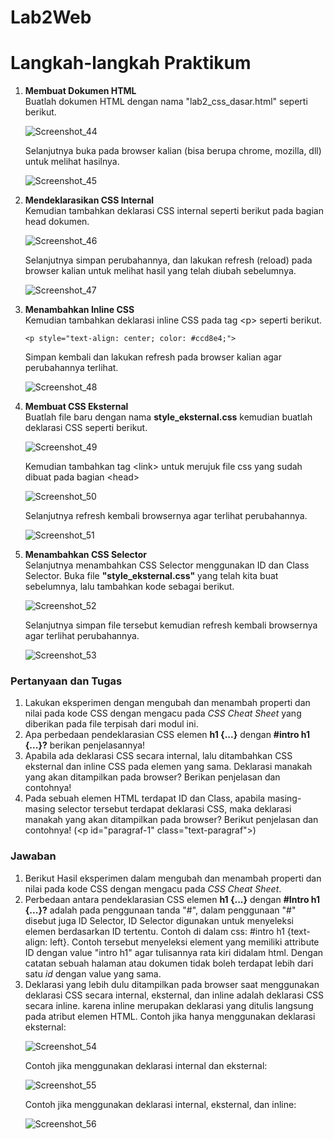 # Lab2Web
<h1> Langkah-langkah Praktikum </h1>

<p>
<ol>
  <li><b>Membuat Dokumen HTML</b><br>
  Buatlah dokumen HTML dengan nama "lab2_css_dasar.html" seperti berikut.

![Screenshot_44](https://user-images.githubusercontent.com/24362384/114257379-e8607f80-99e9-11eb-8774-0a320a31490f.png)

Selanjutnya buka pada browser kalian (bisa berupa chrome, mozilla, dll) untuk melihat hasilnya.

![Screenshot_45](https://user-images.githubusercontent.com/24362384/114257432-3c6b6400-99ea-11eb-936b-61eacec527f8.png)

  <li><b>Mendeklarasikan CSS Internal</b><br>
  Kemudian tambahkan deklarasi CSS internal seperti berikut pada bagian head dokumen.
  
![Screenshot_46](https://user-images.githubusercontent.com/24362384/114257554-f8c52a00-99ea-11eb-9ccb-471259fdb12a.png)

Selanjutnya simpan perubahannya, dan lakukan refresh (reload) pada browser kalian untuk melihat hasil yang telah diubah sebelumnya.

![Screenshot_47](https://user-images.githubusercontent.com/24362384/114257590-2f02a980-99eb-11eb-9488-746da9bd8dbb.png)

  <li><b>Menambahkan Inline CSS</b><br>
  Kemudian tambahkan deklarasi inline CSS pada tag &lt;p&gt; seperti berikut.
 
    <p style="text-align: center; color: #ccd8e4;">
    
  Simpan kembali dan lakukan refresh pada browser kalian agar perubahannya terlihat.
  
![Screenshot_48](https://user-images.githubusercontent.com/24362384/114257752-468e6200-99ec-11eb-8b13-51fd120bb8b3.png)

  <li><b>Membuat CSS Eksternal</b><br>
  Buatlah file baru dengan nama <b>style_eksternal.css</b> kemudian buatlah deklarasi CSS seperti berikut.
  
![Screenshot_49](https://user-images.githubusercontent.com/24362384/114257884-0c719000-99ed-11eb-8fec-47ff079ee520.png)

Kemudian tambahkan tag &lt;link&gt; untuk merujuk file css yang sudah dibuat pada bagian &lt;head&gt;

![Screenshot_50](https://user-images.githubusercontent.com/24362384/114257927-62463800-99ed-11eb-8f39-e3c574b72243.png)

Selanjutnya refresh kembali browsernya agar terlihat perubahannya.

![Screenshot_51](https://user-images.githubusercontent.com/24362384/114257951-84d85100-99ed-11eb-9a45-93525b339924.png)

  <li><b>Menambahkan CSS Selector</b><br>
  Selanjutnya menambahkan CSS Selector menggunakan ID dan Class Selector. Buka file <b>"style_eksternal.css"</b> yang telah kita buat sebelumnya, lalu tambahkan kode sebagai berikut.
  
![Screenshot_52](https://user-images.githubusercontent.com/24362384/114258085-69ba1100-99ee-11eb-8bed-1e31a9769de7.png)

Selanjutnya simpan file tersebut kemudian refresh kembali browsernya agar terlihat perubahannya.

![Screenshot_53](https://user-images.githubusercontent.com/24362384/114258113-92420b00-99ee-11eb-98cf-90b73a20c247.png)
</li></ol>
</p>

<h3> Pertanyaan dan Tugas </h3>
<ol>
  <li> Lakukan eksperimen dengan mengubah dan menambah properti dan nilai pada kode CSS dengan mengacu pada <i>CSS Cheat Sheet</i> yang diberikan pada file terpisah dari modul ini.
  <li> Apa perbedaan pendeklarasian CSS elemen <b>h1 {...}</b> dengan <b>#intro h1 {...}?</b> berikan penjelasannya!
  <li> Apabila ada deklarasi CSS secara internal, lalu ditambahkan CSS eksternal dan inline CSS pada elemen yang sama. Deklarasi manakah yang akan ditampilkan pada browser? Berikan penjelasan dan contohnya!
  <li> Pada sebuah elemen HTML terdapat ID dan Class, apabila masing-masing selector tersebut terdapat deklarasi CSS, maka deklarasi manakah yang akan ditampilkan pada browser? Berikut penjelasan dan contohnya! (&lt;p id="paragraf-1" class="text-paragraf"&gt;)
  </li></ol>

<h3> Jawaban </h3>
<ol>
  <li> Berikut Hasil eksperimen dalam mengubah dan menambah properti dan nilai pada kode CSS dengan mengacu pada <i>CSS Cheat Sheet</i>.
  <li> Perbedaan antara pendeklarasian CSS elemen <b>h1 {...}</b> dengan <b>#Intro h1 {...}?</b> adalah pada penggunaan tanda "#", dalam penggunaan "#" disebut juga ID Selector, ID Selector digunakan untuk menyeleksi elemen berdasarkan ID tertentu. Contoh di dalam css: #intro h1 {text-align: left}. Contoh tersebut menyeleksi element yang memiliki attribute ID dengan value "intro h1" agar tulisannya rata kiri didalam html. Dengan catatan sebuah halaman atau dokumen tidak boleh terdapat lebih dari satu <i>id</i> dengan value yang sama.
  <li> Deklarasi yang lebih dulu ditampilkan pada browser saat menggunakan deklarasi CSS secara internal, eksternal, dan inline adalah deklarasi CSS secara inline. karena inline merupakan deklarasi yang ditulis langsung pada atribut elemen HTML.
  Contoh jika hanya menggunakan deklarasi eksternal:

![Screenshot_54](https://user-images.githubusercontent.com/24362384/114263408-769b2c80-9a0f-11eb-8bdc-a1920e8e26a6.png)

  Contoh jika menggunakan deklarasi internal dan eksternal:
  
![Screenshot_55](https://user-images.githubusercontent.com/24362384/114263419-8a469300-9a0f-11eb-85f3-9f6f173f4316.png)

  Contoh jika menggunakan deklarasi internal, eksternal, dan inline:
  
![Screenshot_56](https://user-images.githubusercontent.com/24362384/114263431-992d4580-9a0f-11eb-9fff-02f0ee6211c0.png)



  
</li></ol></p>
